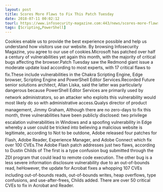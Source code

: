 ```yaml
---
layout: post
title: Scores More Flaws to Fix This Patch Tuesday
date: 2018-07-11 00:02:12
tourl: https://www.infosecurity-magazine.com:443/news/scores-more-flaws-fix-patch-tuesday/
tags: [Scripting,PowerShell]
---
```

Cookies enable us to provide the best experience possible and help us understand how visitors use our website. By browsing Infosecurity Magazine, you agree to our use of cookies.Microsoft has patched over half a century of vulnerabilities yet again this month, with the majority of critical bugs affecting the browser.Patch Tuesday saw the Redmond giant issue a moderate update load according to most experts, with 17 critical flaws to fix.These include vulnerabilities in the Chakra Scripting Engine, Edge browser, Scripting Engine and PowerShell Editor Services.Recorded Future senior solutions architect, Allan Liska, said the latter was particularly dangerous because PowerShell Editor Services are primarily used by network administrators, so an attacker who exploits this vulnerability would most likely do so with administrative access.Qualys director of product management, Jimmy Graham, Although there are no zero-days to fix this month, three vulnerabilities have been publicly disclosed: two privilege escalation vulnerabilities in Windows and a spoofing vulnerability in Edge whereby a user could be tricked into believing a malicious website is legitimate, according to Not to be outdone, Adobe released four patches for Flash, Adobe Reader, Experience Manager, and Adobe Connect which fix over 100 CVEs.The Adobe Flash patch addresses just two flaws, according to Dustin Childs of The first is a type confusion bug submitted through the ZDI program that could lead to remote code execution. The other bug is a less severe information disclosure vulnerability due to an out-of-bounds read, heHowever, the update for Acrobat fixes a whopping 107 CVEs including out-of-bounds reads, out-of-bounds writes, heap overflows, type confusions, and use-after-frees, Childs added. There are over 50 critical CVEs to fix in Acrobat and Reader.
